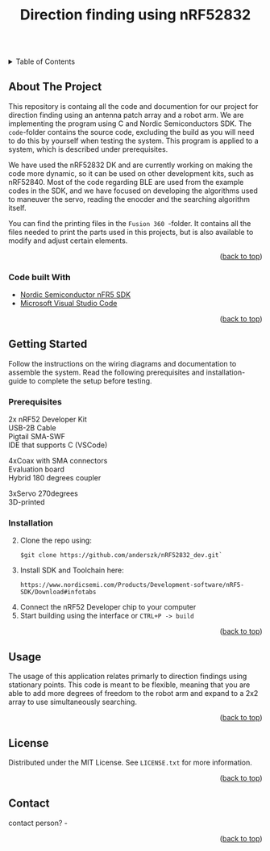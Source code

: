 
<h1 align="center">Direction finding using nRF52832</h1>

<br><br>

<!-- TABLE OF CONTENTS -->
<details>
  <summary>Table of Contents</summary>
  <ol>
    <li>
      <a href="#about-the-project">About The Project</a>
      <ul>
        <li><a href="#built-with">Built With</a></li>
      </ul>
    </li>
    <li>
      <a href="#getting-started">Getting Started</a>
      <ul>
        <li><a href="#prerequisites">Prerequisites</a></li>
        <li><a href="#installation">Installation</a></li>
      </ul>
    </li>
    <li><a href="#usage">Usage</a></li>
    <li><a href="#license">License</a></li>
    <li><a href="#contact">Contact</a></li>

  </ol>
</details>



<!-- ABOUT THE PROJECT -->
## About The Project

This repository is containg all the code and documention for our project for direction finding using an antenna patch array and a robot arm. We are implementing the program using C and Nordic Semiconductors SDK. The ```code```-folder contains the source code, excluding the build as you will need to do this by yourself when testing the system. This program is applied to a system, which is described under prerequisites.

We have used the nRF52832 DK and are currently working on making the code more dynamic, so it can be used on other development kits, such as nRF52840. Most of the code regarding BLE are used from the example codes in the SDK, and we have focused on developing the algorithms used to maneuver the servo, reading the enocder and the searching algorithm itself.

You can find the printing files in the  ```Fusion 360 ```-folder. It contains all the files needed to print the parts used in this projects, but is also available to modify and adjust certain elements.

<p align="right">(<a href="#top">back to top</a>)</p>



### Code built With

* [Nordic Semiconductor nFR5 SDK](https://www.nordicsemi.com/Products/Development-software/nRF5-SDK)
* [Microsoft Visual Studio Code](https://code.visualstudio.com/)


<p align="right">(<a href="#top">back to top</a>)</p>



<!-- GETTING STARTED -->
## Getting Started

Follow the instructions on the wiring diagrams and documentation to assemble the system. Read the following prerequisites and installation-guide to complete the setup before testing.

### Prerequisites

2x nRF52 Developer Kit <br>
USB-2B Cable <br>
Pigtail SMA-SWF <br>
IDE that supports C (VSCode) <br>

4xCoax with SMA connectors <br>
Evaluation board <br>
Hybrid 180 degrees coupler <br>

3xServo 270degrees <br>
3D-printed <br>



### Installation

2. Clone the repo using:
   ```
   $git clone https://github.com/anderszk/nRF52832_dev.git`
   ```
3. Install SDK and Toolchain here:
   ```
   https://www.nordicsemi.com/Products/Development-software/nRF5-SDK/Download#infotabs
   ```
4. Connect the nRF52 Developer chip to your computer
5. Start building using the interface or ```CTRL+P -> build```
  

<p align="right">(<a href="#top">back to top</a>)</p>



<!-- USAGE EXAMPLES -->
## Usage

The usage of this application relates primarly to direction findings using stationary points. This code is meant to be flexible, meaning that you are able to add more degrees of freedom to the robot arm and expand to a 2x2 array to use simultaneously searching. 

<p align="right">(<a href="#top">back to top</a>)</p>



<!-- LICENSE -->
## License

Distributed under the MIT License. See `LICENSE.txt` for more information.

<p align="right">(<a href="#top">back to top</a>)</p>



<!-- CONTACT -->
## Contact

contact person? - 


<p align="right">(<a href="#top">back to top</a>)</p>

